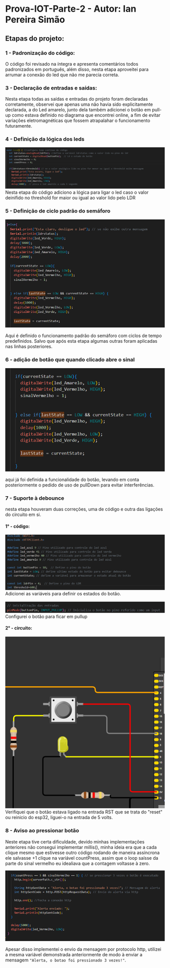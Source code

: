 # Prova-IOT-Parte-2 - Autor: Ian Pereira Simão

## Etapas do projeto:

### 1 - Padronização do código:
O código foi revisado na íntegra e apresenta comentários todos padronizados em português, além disso, nesta etapa aproveitei para arrumar a conexão do led que não me parecia correta.

### 3 - Declaração de entradas e saídas:
Nesta etapa todas as saídas e entradas do projeto foram declaradas corretamente, observei que apenas uma não havia sido explicitamente declarada, a do Led amarelo, junto dela também adicionei o botão em pull-up como estava definido no diagrama que encontrei online, a fim de evitar variações eletromagnéticas que fossem atrapalahar o funcionamento futuramente.

### 4 - Definição da lógica dos leds
<img src="assets/ledLogica.png">
Nesta etapa do código adiciono a lógica para ligar o led caso o valor deinifido no threshold for maior ou igual ao valor lido pelo LDR

### 5 - Definição de ciclo padrão do semáforo

<img src="assets/cicloPadrao.png">

Aqui é definido o funcionamento padrão do semáforo com ciclos de tempo predefinidos. Salvo que após esta etapa algumas outras foram aplicadas nas linhas posteriores.

### 6 - adição de botão que quando clicado abre o sinal
 <img src="assets/botaoComPulldown.png">

 aqui já foi definida a funcionalidade do botão, levando em conta posteriormente o pedido de uso de pullDown para evitar interferências.

### 7 - Suporte à debounce
nesta etapa houveram duas correções, uma de código e outra das ligações do circuito em si.

#### 1° - código:

<img src="assets/variaveisBotao.png">
<br>
Adicionei as variáveis para definir os estados do botão.
<br>
<br>
<img src="assets/pullUpBotao.png">
Configurei o botão para ficar em pullup

#### 2° - circuito:
<img src="assets/botaoCircuito.png">
Verifiquei que o botão estava ligado na entrada RST que se trata do "reset" ou reinicio do esp32, liguei-o na entrada de 5 volts.

### 8 - Aviso ao pressionar botão
Neste etapa tive certa dificuldade, devido minhas implementações anteriores não consegui implementar millis(), minha ideia era que a cada clique mesmo que estivesse outro código rodando de maneira assíncrona ele salvasse +1 clique na variável countPress, assim que o loop saísse da parte do sinal vermelho eu idealiava que a contagem voltasse à zero.

<img src="assets/avisoBotao.png">

Apesar disso implementei o envio da mensagem por protocolo http, utilizei a mesma variável demonstrada anteriormente de modo à enviar a mensagem `"Alerta, o botao foi pressionado 3 vezes!"`.